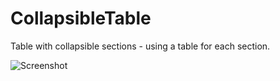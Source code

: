 CollapsibleTable
================

Table with collapsible sections - using a table for each section.

![Screenshot](https://github.com/navisingh/CollapsibleTable/screenshot.png)
